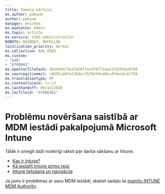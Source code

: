 ```yaml
---
title: Pamata kārtula
ms.author: pebaum
author: pebaum
manager: mnirkhe
ms.audience: Admin
ms.topic: article
ms.service: o365-administration
ROBOTS: NOINDEX, NOFOLLOW
localization_priority: Normal
ms.collection: Adm_O365
ms.custom:
- "848"
- "6700001"
ms.openlocfilehash: db5494ef3e41920ffac0f0f114ee37d2936e07b0
ms.sourcegitcommit: c6692ce0fa1358ec3529e59ca0ecdfdea4cdc759
ms.translationtype: MT
ms.contentlocale: lv-LV
ms.lasthandoff: 09/14/2020
ms.locfileid: "47686361"
---
```

# <a name="troubleshoot-issues-with-mdm-authority-in-microsoft-intune"></a>Problēmu novēršana saistībā ar MDM iestādi pakalpojumā Microsoft Intune

Tālāk ir sniegti daži noderīgi raksti par darba sākšanu ar Intune.

- [Kas ir Intune?](https://docs.microsoft.com/intune/what-is-intune)
- [Kā iestatīt Intune pirmo reizi](https://docs.microsoft.com/intune/setup-steps)
- [Intune lietošana un navigācija](https://docs.microsoft.com/intune/tutorial-walkthrough-intune-portal)

Ja jums ir problēmas ar savu MDM iestādi, skatiet sadaļu lai [mainītu INTUNE MDM Authority](https://docs.microsoft.com/alchemyinsights/change-mdm-authority).
